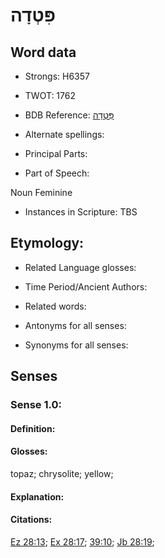 # פִּטְדָה

<!-- Status: S2="NeedsEdits" -->
<!-- Lexica used for edits:   -->

## Word data

* Strongs: H6357

* TWOT: 1762

* BDB Reference: [פִּטְדָה](rc://en/bdb/dict/q.bf.ae)

* Alternate spellings:

* Principal Parts:

* Part of Speech:

Noun Feminine

* Instances in Scripture: TBS

## Etymology:

* Related Language glosses:

* Time Period/Ancient Authors:

* Related words:

* Antonyms for all senses:

* Synonyms for all senses:

## Senses

### Sense 1.0:

#### Definition:

#### Glosses:

topaz; chrysolite; yellow; 

#### Explanation:

#### Citations:

[Ez 28:13](rc://he/uhb/book/ezk/28/13); [Ex 28:17](rc://he/uhb/book/exo/28/17); [39:10](rc://he/uhb/book/exo/39/10); [Jb 28:19](rc://he/uhb/book/job/28/19); 

